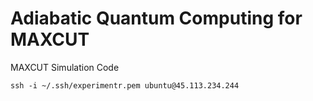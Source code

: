 # Adiabatic Quantum Computing for MAXCUT
MAXCUT Simulation Code

```shell
ssh -i ~/.ssh/experimentr.pem ubuntu@45.113.234.244
```
